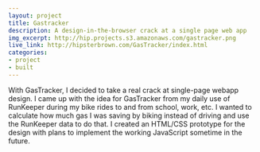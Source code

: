 ```yaml
---
layout: project
title: Gastracker
description: A design-in-the-browser crack at a single page web app
img_excerpt: http://hip.projects.s3.amazonaws.com/gastracker.png
live_link: http://hipsterbrown.com/GasTracker/index.html
categories:
- project
- built
---
```


With GasTracker, I decided to take a real crack at single-page webapp design. I came up with the idea for GasTracker from my daily use of RunKeeper during my bike rides to and from school, work, etc. I wanted to calculate how much gas I was saving by biking instead of driving and use the RunKeeper data to do that. I created an HTML/CSS prototype for the design with plans to implement the working JavaScript sometime in the future.
